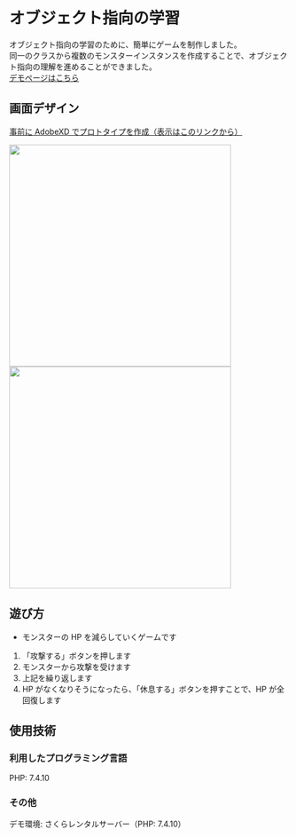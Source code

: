 # オブジェクト指向の学習 

オブジェクト指向の学習のために、簡単にゲームを制作しました。<br>
同一のクラスから複数のモンスターインスタンスを作成することで、オブジェクト指向の理解を進めることができました。<br>
[デモページはこちら](https://created-portfolio.com/objective)<br>

## 画面デザイン

[事前に AdobeXD でプロトタイプを作成（表示はこのリンクから）](https://user-images.githubusercontent.com/61940526/108485237-0e1db200-72e0-11eb-8309-6c325215472c.png)

<img src="https://user-images.githubusercontent.com/61940526/113123771-d47d8680-924f-11eb-81e6-1e66d404a7fe.jpg" width="400px">
<img src="https://user-images.githubusercontent.com/61940526/113123783-d8110d80-924f-11eb-8f37-0492300851a0.jpg" width="400px">

## 遊び方

- モンスターの HP を減らしていくゲームです

1. 「攻撃する」ボタンを押します
2. モンスターから攻撃を受けます
3. 上記を繰り返します
4. HP がなくなりそうになったら、「休息する」ボタンを押すことで、HP が全回復します

## 使用技術

### 利用したプログラミング言語

PHP: 7.4.10

### その他

デモ環境: さくらレンタルサーバー（PHP: 7.4.10）
